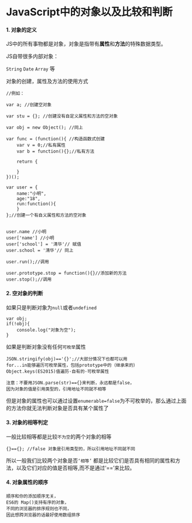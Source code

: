 # JavaScript中的对象以及比较和判断

#### 1. 对象的定义
JS中的所有事物都是对象，对象是指带有**属性**和**方法**的特殊数据类型。

JS自带很多内部对象：

`String` `Date` `Array` 等

对象的创建，属性及方法的使用方式

```
//例如：

var a; //创建空对象

var stu = {}; //创建没有自定义属性和方法的空对象

var obj = new Object(); //同上

var func = (function(){ //构造函数式创建
    var v = 0;//私有属性
    var b = function(){};//私有方法

    return {

    }
})();

var user = {
    name:"小明",
    age:"18",
    run:function(){
    }
};//创建一个有自义属性和方法的空对象


user.name //小明
user['name'] //小明
user['school'] = '清华'// 赋值
user.school = '清华'// 同上

user.run();//调用

user.prototype.stop = function(){}//添加新的方法
user.stop();//调用
```
#### 2. 空对象的判断
如果只是判断对象为`null`或者`undefined`

```
var obj;
if(!obj){
    console.log("对象为空");
}
```
如果是判断对象没有任何`可枚举`属性

```
JSON.stringify(obj)=='{}';//大部分情况下也都可以用
for...in能够遍历可枚举属性，包括prototype中的（继承来的）
Object.keys(ES2015)值遍历·自有的·可枚举属性

注意：不要用JSON.parse(str)=={}来判断，永远都是false，
因为对象的值是引用类型的，引用地址不同就不相等
```
但是对象的属性也可以通过设置`enumerable=false`为不可枚举的，那么通过上面的方法你就无法判断对象是否具有某个属性了


#### 3. 对象的相等判定

一般比较相等都是比较`不为空`的两个对象的相等

```
{}=={}; //false 对象是引用类型的，所以引用地址不同就不同
```

所以一般我们比较两个对象是否`‘相等’` 都是比较它们是否具有相同的属性和方法，以及它们对应的值是否相等,而不是通过‘==’来比较。

#### 4. 对象属性的顺序

```
顺序和你的添加顺序无关，
ES6的 Map()支持有序的对象，
不同的浏览器的排序规则也不同，
因此想跨浏览器的话最好使用数组排序
```

